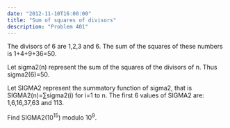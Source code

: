 ```yaml
---
date: "2012-11-10T16:00:00"
title: "Sum of squares of divisors"
description: "Problem 401"
---
```


<p>
The divisors of 6 are 1,2,3 and 6.
The sum of the squares of these numbers is 1+4+9+36=50.
</p>
<p>
Let sigma2(n) represent the sum of the squares of the divisors of n.
Thus sigma2(6)=50.
</p>
Let SIGMA2 represent the summatory function of sigma2, that is SIGMA2(n)=∑sigma2(i) for i=1 to n.
The first 6 values of SIGMA2 are: 1,6,16,37,63 and 113.

<p>
Find SIGMA2(10<sup>15</sup>) modulo 10<sup>9</sup>. 
</p>

